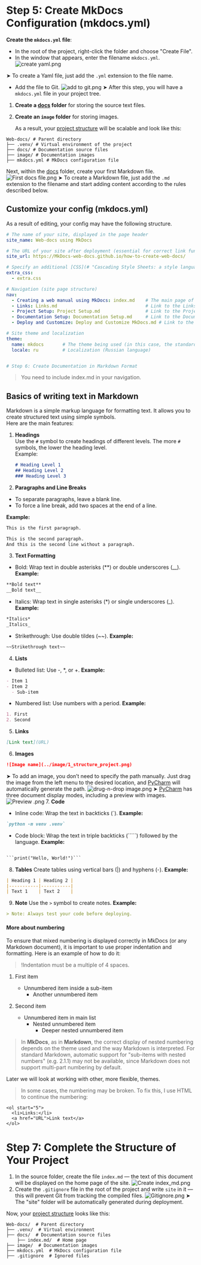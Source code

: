 # Step 5: Create MkDocs Configuration (mkdocs.yml)

**Create the `mkdocs.yml` file**:

   - In the root of the project, right-click the folder and choose "Create File".
   - In the window that appears, enter the filename `mkdocs.yml`.
![create yaml.png](image/Documentation%20Setup/Create%20MkDocs%20configuration%20%28mkdocs_yml%29/create%20yaml.png)
   
➤ To create a Yaml file, just add the `.yml` extension to the file name.

   - Add the file to Git.
![add to git.png](image/Documentation%20Setup/Create%20MkDocs%20configuration%20%28mkdocs_yml%29/add%20to%20git.png)
   ➤ After this step, you will have a `mkdocs.yml` file in your project tree.

1. **Create a [docs](# "A folder containing the source documentation files in Markdown format") folder** for storing the source text files.
2. **Create an `image` folder** for storing images.

   As a result, your [project structure](# "A hierarchical organization of files and folders in a project. For example, the docs/ folder contains Markdown documents") will be scalable and look like this:
```
Web-docs/ # Parent directory
├── .venv/ # Virtual environment of the project 
├── docs/ # Documentation source files 
├── image/ # Documentation images 
├── mkdocs.yml # MkDocs configuration file
```

Next, within the [docs](# "A folder containing the source documentation files in Markdown format") folder, create your first Markdown file.
![First docs file.png](image/Documentation%20Setup/Create%20documentation%20in%20Markdown%20format/First%20docs%20file.png)
➤ To create a Markdown file, just add the `.md` extension to the filename and start adding content according to the rules described below.

## Customize your config (mkdocs.yml)
As a result of editing, your config may have the following structure.

```yaml
# The name of your site, displayed in the page header
site_name: Web-docs using MkDocs

# The URL of your site after deployment (essential for correct link functionality)
site_url: https://MkDocs-web-docs.github.io/how-to-create-web-docs/

# Specify an additional [CSS](# "Cascading Style Sheets: a style language for describing the appearance of HTML documents, including colors, fonts, indents, and other visual aspects") file for custom styles
extra_css:
  - extra.css

# Navigation (site page structure)
nav:
  - Creating a web manual using MkDocs: index.md    # The main page of the site
  - Links: Links.md                                 # Link to the Links page
  - Project Setup: Project Setup.md                 # Link to the Project Setup page
  - Documentation Setup: Documentation Setup.md     # Link to the Documentation Setup page
  - Deploy and Customize: Deploy and Customize MkDocs.md # Link to the Deploy and Customize page

# Site theme and localization
theme:
  name: mkdocs       # The theme being used (in this case, the standard MkDocs theme)
  locale: ru         # Localization (Russian language)


# Step 6: Create Documentation in Markdown Format
```
> You need to include index.md in your navigation.

## Basics of writing text in Markdown

Markdown is a simple markup language for formatting text. It allows you to create structured text using simple symbols.  
Here are the main features:

1. **Headings**  
   Use the `#` symbol to create headings of different levels. The more `#` symbols, the lower the heading level.  
   Example:
   ```markdown
   # Heading Level 1
   ## Heading Level 2
   ### Heading Level 3
2. **Paragraphs and Line Breaks**
* To separate paragraphs, leave a blank line.
* To force a line break, add two spaces at the end of a line.

**Example:**
```markdown 
This is the first paragraph.

This is the second paragraph.
And this is the second line without a paragraph.
```
3. **Text Formatting**
* Bold: Wrap text in double asterisks (**) or double underscores (__).
**Example:**
```markdown 
**Bold text**
__Bold text__
```
* Italics: Wrap text in single asterisks (*) or single underscores (_).
**Example:**
```markdown 
*Italics*
_Italics_
```
* Strikethrough: Use double tildes (~~).
**Example:**
```markdown 
~~Strikethrough text~~
```
4. **Lists**
* Bulleted list: Use -, *, or +.
**Example:**
```markdown 
- Item 1
- Item 2
  - Sub-item
  ```
* Numbered list: Use numbers with a period.
**Example:**
```markdown 
1. First
2. Second
```
5.	**Links**
```markdown 
[Link text](URL)
```

6.	**Images**
```markdown 
![Image name](../image/1_structure_project.png)
```
➤ To add an image, you don’t need to specify the path manually. Just drag the image from the left menu to the desired location, and [PyCharm](# "Integrated development environment (IDE) with support for Python, Markdown files, and documentation preview functions") will automatically generate the path.
![drug-n-drop image.png](image/Documentation%20Setup/Create%20documentation%20in%20Markdown%20format/drug-n-drop%20image.png)
➤ [PyCharm](# "Integrated development environment (IDE) with support for Python, Markdown files, and documentation preview functions") has three document display modes, including a preview with images.
![Preview .png](image/Documentation%20Setup/Create%20documentation%20in%20Markdown%20format/Preview%20.png)
7.	**Code**
* Inline code: Wrap the text in backticks (`).
**Example:**
```markdown 
`python -m venv .venv`
```
* Code block: Wrap the text in triple backticks (`````) followed by the language.
**Example:**
```markdown 

```print("Hello, World!")```

```
8.	**Tables**
Create tables using vertical bars (|) and hyphens (-).
**Example:**

```markdown 
| Heading 1 | Heading 2 |
|-----------|-----------|
| Text 1    | Text 2    |
```
9.	**Note**
Use the `>` symbol to create notes.
**Example:**
```markdown 
> Note: Always test your code before deploying.
```
#### More about numbering
To ensure that mixed numbering is displayed correctly in MkDocs (or any Markdown document), it is important to use proper indentation and formatting. Here is an example of how to do it:
> !Indentation must be a multiple of 4 spaces.

1. First item
    - Unnumbered item inside a sub-item
        - Another unnumbered item

2. Second item
    - Unnumbered item in main list
        - Nested unnumbered item
            - Deeper nested unnumbered item

> In **MkDocs**, as in **Markdown**, the correct display of nested numbering depends on the theme used and the way Markdown is interpreted. For standard Markdown, automatic support for "sub-items with nested numbers" (e.g. 2.1.1) may not be available, since Markdown does not support multi-part numbering by default.

Later we will look at working with other, more flexible, themes.

> In some cases, the numbering may be broken. To fix this, I use HTML to continue the numbering:

```
<ol start="5">
  <li>Links:</li>
  <a href="URL">Link text</a>
</ol>
```

# Step 7: Complete the Structure of Your Project

1. In the source folder, create the file `index.md` — the text of this document will be displayed on the home page of the site.
![Create index_md.png](image/Documentation%20Setup/Complete%20the%20structure%20of%20your%20project/Create%20index_md.png)
2. Create the `.gitignore` file in the root of the project and write `site` in it — this will prevent Git from tracking the compiled files.
![Gitignore.png](image/Documentation%20Setup/Complete%20the%20structure%20of%20your%20project/Gitignore.png)
➤ The "site" folder will be automatically generated during deployment.

Now, your [project structure](# "A hierarchical organization of files and folders in a project. For example, the docs/ folder contains Markdown documents") looks like this:
```
Web-docs/  # Parent directory
├── .venv/  # Virtual environment
├── docs/  # Documentation source files
	├── index.md/  # Home page
├── image/  # Documentation images
├── mkdocs.yml  # MkDocs configuration file
├── .gitignore  # Ignored files
```








